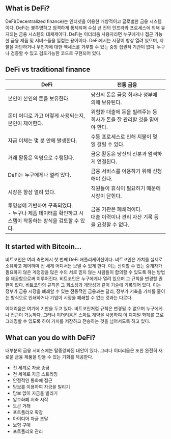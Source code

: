 ## What is DeFi?

DeFi(Decentralized finance)는 인터넷을 이용한 개방적이고 글로벌한 금융 시스템이다. DeFi는 불투명하고 엄격하게 통제되며 수십 년 전의 인프라와 프로세스에 의해 유지되는 금융 시스템의 대체제이다. 
DeFi는 이더리움 사용자라면 누구에게나 접근 가능한 금융 제품 및 서비스들을 일컫는 용어이다. DeFi에서는 시장이 항상 열려 있으며, 지불을 차단하거나 무언가에 대한 엑세스를 거부할 수 있는 중앙 집권적 기관이 없다. 누구나 검증할 수 있고 검토가능한 코드로 구현되어 있다.

## DeFi vs traditional finance

| DeFi                                                            | 전통 금융                                          |
| --------------------------------------------------------------- | ---------------------------------------------- |
| 본인이 본인의 돈을 보유한다.                                                | 당신의 돈은 금융 회사나 정부에 의해 보유된다.                     |
| 돈이 어디로 가고 어떻게 사용되는지, 본인이 제어한다.                                  | 위험한 대출에 돈을 빌려주는 등 회사가 돈을 잘 관리할 것을 믿어야 한다.      |
| 자금 이체는 몇 분 안에 발생한다.                                             | 수동 프로세스로 인해 지불이 몇 일 걸릴 수 있다.                   |
| 거래 활동은 익명으로 수행된다.                                               | 금융 활동은 당신의 신분과 엄격하게 연결된다.                      |
| DeFi는 누구에게나 열려 있다.                                              | 금융 서비스를 이용하기 위해 신청해야 한다.                       |
| 시장은 항상 열려 있다.                                                   | 직원들이 휴식이 필요하기 때문에 시장이 닫힌다.                     |
| 투명성에 기반하여 구축되었다.<br> - 누구나 제품 데이터를 확인하고 시스템이 작동하는 방식을 검토할 수 있다. | 금융 기관은 폐쇄적이다.<br>대출 이력이나 관리 자산 기록 등을 요청할 수 없다. |

## It started with Bitcoin...

비트코인은 여러 측면에서 첫 번째 DeFi 애플리케이션이다. 비트코인은 가치를 실제로 소유하고 제어하며 전 세계 어디서든 보낼 수 있게 한다. 이는 신뢰할 수 있는 중개자가 필요하지 않은 계정장을 많은 수의 서로 믿지 않는 사람들이 합의할 수 있도록 하는 방법을 제공함으로써 이루어진다. 비트코인은 누구에게나 열려 있으며 그 규칙을 변경할 권한이 없다. 비트코인의 규칙은 그 희소성과 개방성과 같이 기술에 기록되어 있다. 이는 정부가 금융 시장을 폐쇄할 수 있는 전통적인 금융과는 달리, 정부가 저축을 가치를 줄이는 방식으로 인쇄하거나 기업이 시장을 폐쇄할 수 없는 것과는 다르다.

이더리움은 여기에 기반을 두고 있다. 비트코인처럼 규칙은 변경될 수 없으며 누구에게나 접근이 가능하다. 그러나 이더리움은 스마트 계약을 사용하여 이 디지털 화폐를 프로그래밍할 수 있도록 하여 가치를 저장하고 전송하는 것을 넘어서도록 하고 있다.

  
## What can you do with DeFi?

대부분의 금융 서비스에는 탈중앙화된 대안이 있다. 그러나 이더리움은 또한 완전히 새로운 금융 제품을 만들 수 있는 기회를 제공한다. 

- 전 세계로 자금 송금
- 전 세계로 자금 스트리밍
- 안정적인 통화에 접근
- 담보를 이용하여 자금을 빌리기
- 담보 없이 자금을 빌리기
- 암호화폐 저축 시작
- 토큰 거래
- 포트폴리오 확장
- 아이디어 자금 조달
- 보험 구매
- 포트폴리오 관리